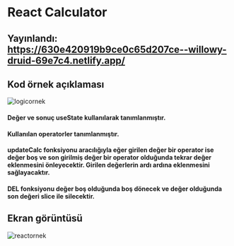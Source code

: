 # React Calculator

## Yayınlandı: https://630e420919b9ce0c65d207ce--willowy-druid-69e7c4.netlify.app/
## Kod örnek açıklaması
![logicornek](https://user-images.githubusercontent.com/36435160/181197299-74825e59-0f56-4cc3-88f9-fe09d1c14970.png)

#### Değer ve sonuç useState kullanılarak tanımlanmıştır.
#### Kullanılan operatorler tanımlanmıştır.
#### updateCalc fonksiyonu aracılığıyla eğer girilen değer bir operator ise değer boş ve son girilmiş değer bir operator olduğunda tekrar değer eklenmesini önleyecektir. Girilen değerlerin ardı ardına eklenmesini sağlayacaktır. 
#### DEL fonksiyonu değer boş olduğunda boş dönecek ve değer olduğunda son değeri slice ile silecektir.

## Ekran görüntüsü

![reactornek](https://user-images.githubusercontent.com/36435160/181205326-ee5b2cf0-9d11-47f0-b3c5-5cf4f39e9e90.png)

